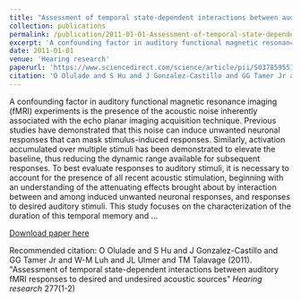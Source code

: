 ```yaml
---
title: "Assessment of temporal state-dependent interactions between auditory fMRI responses to desired and undesired acoustic sources"
collection: publications
permalink: /publication/2011-01-01-Assessment-of-temporal-state-dependent-interactions-between-auditory-fMRI-r
excerpt: 'A confounding factor in auditory functional magnetic resonance imaging (fMRI) experiments is the presence of the acoustic noise inherently associated with the echo planar imaging acquisition technique. Previous studies have demonstrated that this noise can induce unwanted neuronal responses that can mask stimulus-induced responses. Similarly, activation accumulated over multiple stimuli has been demonstrated to elevate the baseline, thus reducing the dynamic range available for subsequent responses. To best evaluate responses to auditory stimuli, it is necessary to account for the presence of all recent acoustic stimulation, beginning with an understanding of the attenuating effects brought about by interaction between and among induced unwanted neuronal responses, and responses to desired auditory stimuli. This study focuses on the characterization of the duration of this temporal memory and …'
date: 2011-01-01
venue: 'Hearing research'
paperurl: 'https://www.sciencedirect.com/science/article/pii/S0378595511000797'
citation: 'O Olulade and S Hu and J Gonzalez-Castillo and GG Tamer Jr and W-M Luh and JL Ulmer and TM Talavage (2011). &quot;Assessment of temporal state-dependent interactions between auditory fMRI responses to desired and undesired acoustic sources&quot; <i>Hearing research</i> 277(1-2)'
---
```

A confounding factor in auditory functional magnetic resonance imaging (fMRI) experiments is the presence of the acoustic noise inherently associated with the echo planar imaging acquisition technique. Previous studies have demonstrated that this noise can induce unwanted neuronal responses that can mask stimulus-induced responses. Similarly, activation accumulated over multiple stimuli has been demonstrated to elevate the baseline, thus reducing the dynamic range available for subsequent responses. To best evaluate responses to auditory stimuli, it is necessary to account for the presence of all recent acoustic stimulation, beginning with an understanding of the attenuating effects brought about by interaction between and among induced unwanted neuronal responses, and responses to desired auditory stimuli. This study focuses on the characterization of the duration of this temporal memory and …

[Download paper here](https://www.sciencedirect.com/science/article/pii/S0378595511000797)

Recommended citation: O Olulade and S Hu and J Gonzalez-Castillo and GG Tamer Jr and W-M Luh and JL Ulmer and TM Talavage (2011). "Assessment of temporal state-dependent interactions between auditory fMRI responses to desired and undesired acoustic sources" <i>Hearing research</i> 277(1-2)